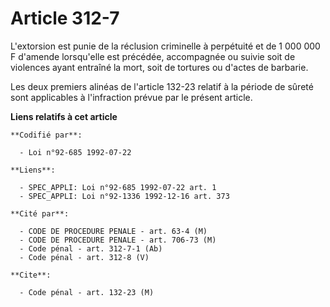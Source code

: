 # Article 312-7

L'extorsion est punie de la réclusion criminelle à perpétuité et de 1 000 000 F d'amende lorsqu'elle est précédée,
accompagnée ou suivie soit de violences ayant entraîné la mort, soit de tortures ou d'actes de barbarie.

Les deux premiers alinéas de l'article 132-23 relatif à la période de sûreté sont applicables à l'infraction prévue par le
présent article.

**Liens relatifs à cet article**

	**Codifié par**:

	  - Loi n°92-685 1992-07-22

	**Liens**:

	  - SPEC_APPLI: Loi n°92-685 1992-07-22 art. 1
	  - SPEC_APPLI: Loi n°92-1336 1992-12-16 art. 373

	**Cité par**:

	  - CODE DE PROCEDURE PENALE - art. 63-4 (M)
	  - CODE DE PROCEDURE PENALE - art. 706-73 (M)
	  - Code pénal - art. 312-7-1 (Ab)
	  - Code pénal - art. 312-8 (V)

	**Cite**:

	  - Code pénal - art. 132-23 (M)
